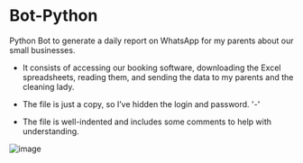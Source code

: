 # Bot-Python
Python Bot to generate a daily report on WhatsApp for my parents about our small businesses.

- It consists of accessing our booking software, downloading the Excel spreadsheets, reading them, and sending the data to my parents and the cleaning lady.

- The file is just a copy, so I’ve hidden the login and password. '-'

- The file is well-indented and includes some comments to help with understanding.

![image](https://user-images.githubusercontent.com/99772255/230439619-2a18dd05-b22b-4c88-a483-3c65ce750a57.png)
